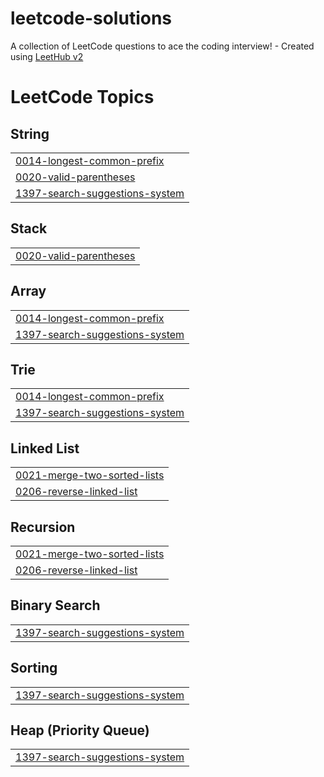 # leetcode-solutions
A collection of LeetCode questions to ace the coding interview! - Created using [LeetHub v2](https://github.com/arunbhardwaj/LeetHub-2.0)

<!---LeetCode Topics Start-->
# LeetCode Topics
## String
|  |
| ------- |
| [0014-longest-common-prefix](https://github.com/jignesh1001/leetcode-solutions/tree/master/0014-longest-common-prefix) |
| [0020-valid-parentheses](https://github.com/jignesh1001/leetcode-solutions/tree/master/0020-valid-parentheses) |
| [1397-search-suggestions-system](https://github.com/jignesh1001/leetcode-solutions/tree/master/1397-search-suggestions-system) |
## Stack
|  |
| ------- |
| [0020-valid-parentheses](https://github.com/jignesh1001/leetcode-solutions/tree/master/0020-valid-parentheses) |
## Array
|  |
| ------- |
| [0014-longest-common-prefix](https://github.com/jignesh1001/leetcode-solutions/tree/master/0014-longest-common-prefix) |
| [1397-search-suggestions-system](https://github.com/jignesh1001/leetcode-solutions/tree/master/1397-search-suggestions-system) |
## Trie
|  |
| ------- |
| [0014-longest-common-prefix](https://github.com/jignesh1001/leetcode-solutions/tree/master/0014-longest-common-prefix) |
| [1397-search-suggestions-system](https://github.com/jignesh1001/leetcode-solutions/tree/master/1397-search-suggestions-system) |
## Linked List
|  |
| ------- |
| [0021-merge-two-sorted-lists](https://github.com/jignesh1001/leetcode-solutions/tree/master/0021-merge-two-sorted-lists) |
| [0206-reverse-linked-list](https://github.com/jignesh1001/leetcode-solutions/tree/master/0206-reverse-linked-list) |
## Recursion
|  |
| ------- |
| [0021-merge-two-sorted-lists](https://github.com/jignesh1001/leetcode-solutions/tree/master/0021-merge-two-sorted-lists) |
| [0206-reverse-linked-list](https://github.com/jignesh1001/leetcode-solutions/tree/master/0206-reverse-linked-list) |
## Binary Search
|  |
| ------- |
| [1397-search-suggestions-system](https://github.com/jignesh1001/leetcode-solutions/tree/master/1397-search-suggestions-system) |
## Sorting
|  |
| ------- |
| [1397-search-suggestions-system](https://github.com/jignesh1001/leetcode-solutions/tree/master/1397-search-suggestions-system) |
## Heap (Priority Queue)
|  |
| ------- |
| [1397-search-suggestions-system](https://github.com/jignesh1001/leetcode-solutions/tree/master/1397-search-suggestions-system) |
<!---LeetCode Topics End-->
